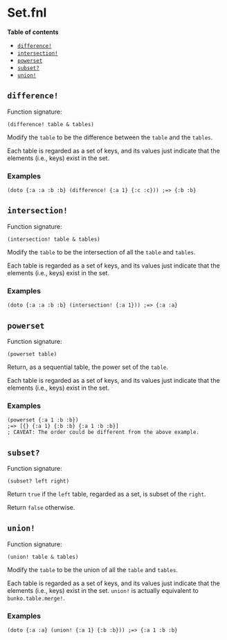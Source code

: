 # Set.fnl

**Table of contents**

- [`difference!`](#difference)
- [`intersection!`](#intersection)
- [`powerset`](#powerset)
- [`subset?`](#subset)
- [`union!`](#union)

## `difference!`
Function signature:

```
(difference! table & tables)
```

Modify the `table` to be the difference between the `table` and the `tables`.

Each table is regarded as a set of keys, and its values just indicate that
the elements (i.e., keys) exist in the set.

### Examples 

```fennel
(doto {:a :a :b :b} (difference! {:a 1} {:c :c})) ;=> {:b :b}
```

## `intersection!`
Function signature:

```
(intersection! table & tables)
```

Modify the `table` to be the intersection of all the `table` and `tables`.

Each table is regarded as a set of keys, and its values just indicate that
the elements (i.e., keys) exist in the set.

### Examples 

```fennel
(doto {:a :a :b :b} (intersection! {:a 1})) ;=> {:a :a}
```

## `powerset`
Function signature:

```
(powerset table)
```

Return, as a sequential table, the power set of the `table`.

Each table is regarded as a set of keys, and its values just indicate that
the elements (i.e., keys) exist in the set.

### Examples

```fennel
(powerset {:a 1 :b :b})
;=> [{} {:a 1} {:b :b} {:a 1 :b :b}]
; CAVEAT: The order could be different from the above example.
```

## `subset?`
Function signature:

```
(subset? left right)
```

Return `true` if the `left` table, regarded as a set, is subset of the `right`.

Return `false` otherwise.

## `union!`
Function signature:

```
(union! table & tables)
```

Modify the `table` to be the union of all the `table` and `tables`.

Each table is regarded as a set of keys, and its values just indicate that
the elements (i.e., keys) exist in the set.
`union!` is actually equivalent to `bunko.table.merge!`.

### Examples 

```fennel
(doto {:a :a} (union! {:a 1} {:b :b})) ;=> {:a 1 :b :b}
```


<!-- Generated with Fenneldoc 1.0.1-dev-7960056
     https://gitlab.com/andreyorst/fenneldoc -->
